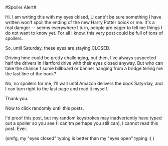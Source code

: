 #Spoiler Alert#

Hi. I am writing this with my eyes ckised, U canb't be sure something I have written won't spoil the ending of the new Harry Potter boiok or me. It's a real damger -- seems everywhere I turn, people are eager to tell me things I do not want to know yet. For all I know, this very post could be full of tons of spoilers.

So, until Saturday, these eyes are staying CLOSED.

Driving hme could be pretty challenging, but then, I've always suspected half the drivers in Hartford drive with their eyes closed anyway. But who can take the chance f some billboard or banner hanging from a bridge telling me the last line of the book?

No, no spoilers for me, I'll wait until Amazon delivers the book Satyrday, and I can turn right to the last page and read it myself.

Thank you.

Now to click randomly until this posts.

I'd proof this post, but my random keystrokes may inadvertently have typed out a spoiler so you see (I can'tm perhaps you still can), I cannot read this post. Ever.

(omfg, my "eyes closed" typing is better than my "eyes open" typing :( )
